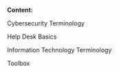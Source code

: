 <b> Content: </b>  
<p> Cybersecurity Terminology </p>
<p> Help Desk Basics </p>
<p> Information Technology Terminology </p>
<p> Toolbox </p>
